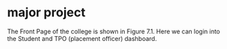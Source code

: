 # major project
The Front Page of the college is shown in Figure 7.1. Here we can login into the Student and TPO (placement officer) dashboard.

